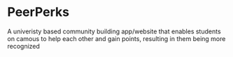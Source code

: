 # PeerPerks
A univeristy based community building app/website that enables students on camous to help each other and gain points, resulting in them being more recognized
